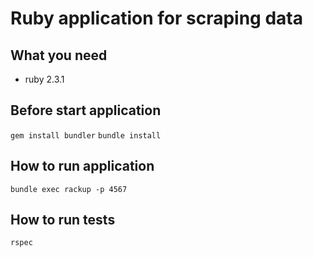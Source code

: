 # Ruby application for scraping data

## What you need
 - ruby 2.3.1

## Before start application
`gem install bundler`
`bundle install`

## How to run application
`bundle exec rackup -p 4567`

## How to run tests
`rspec`
